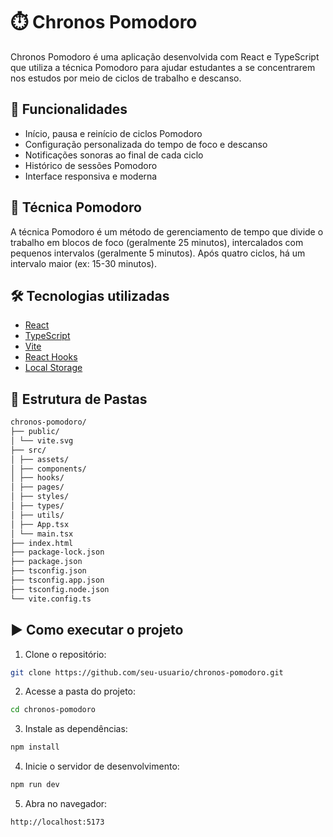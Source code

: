 # ⏱️ Chronos Pomodoro

Chronos Pomodoro é uma aplicação desenvolvida com React e TypeScript que utiliza a técnica Pomodoro para ajudar estudantes a se concentrarem nos estudos por meio de ciclos de trabalho e descanso.

## 📌 Funcionalidades

- Início, pausa e reinício de ciclos Pomodoro
- Configuração personalizada do tempo de foco e descanso
- Notificações sonoras ao final de cada ciclo
- Histórico de sessões Pomodoro
- Interface responsiva e moderna

## 🧠 Técnica Pomodoro

A técnica Pomodoro é um método de gerenciamento de tempo que divide o trabalho em blocos de foco (geralmente 25 minutos), intercalados com pequenos intervalos (geralmente 5 minutos). Após quatro ciclos, há um intervalo maior (ex: 15-30 minutos).

## 🛠️ Tecnologias utilizadas

- [React](https://reactjs.org/)
- [TypeScript](https://www.typescriptlang.org/)
- [Vite](https://vitejs.dev/)
- [React Hooks](https://reactjs.org/docs/hooks-intro.html)
- [Local Storage](https://developer.mozilla.org/en-US/docs/Web/API/Window/localStorage)

## 📂 Estrutura de Pastas

```bash
chronos-pomodoro/
├── public/
│ └── vite.svg
├── src/
│ ├── assets/
│ ├── components/
│ ├── hooks/
│ ├── pages/
│ ├── styles/
│ ├── types/
│ ├── utils/
│ ├── App.tsx
│ └── main.tsx
├── index.html
├── package-lock.json
├── package.json
├── tsconfig.json
├── tsconfig.app.json
├── tsconfig.node.json
└── vite.config.ts
```

## ▶️ Como executar o projeto

1. Clone o repositório:

```bash
git clone https://github.com/seu-usuario/chronos-pomodoro.git
```

2. Acesse a pasta do projeto:

```bash
cd chronos-pomodoro
```

3. Instale as dependências:

```bash
npm install
```

4. Inicie o servidor de desenvolvimento:

```bash
npm run dev
```

5. Abra no navegador:

```bash
http://localhost:5173
```
